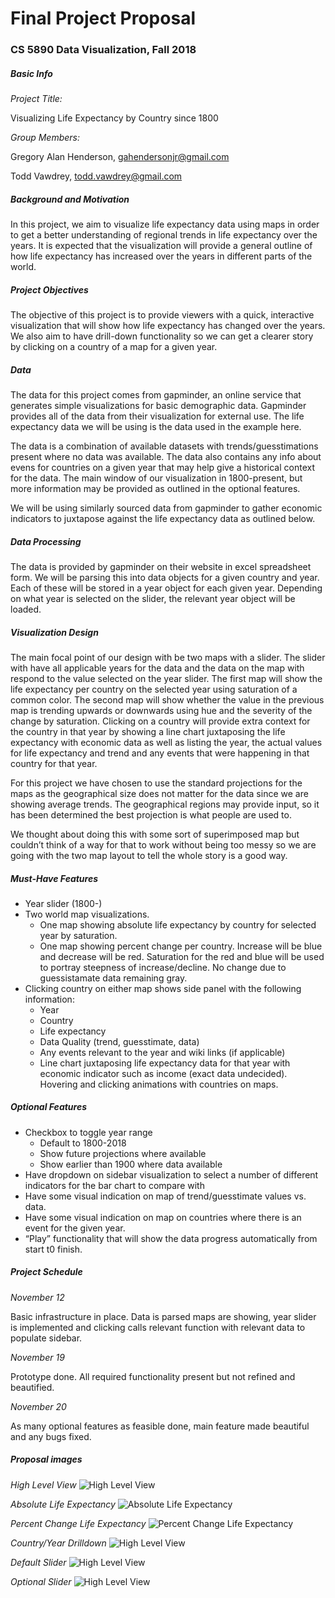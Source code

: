 # Final Project Proposal
### CS 5890 Data Visualization, Fall 2018
##### Basic Info
_Project Title:_
 
 Visualizing Life Expectancy by Country since 1800
  
_Group Members:_
  
  Gregory Alan Henderson, gahendersonjr@gmail.com
  
  Todd Vawdrey, todd.vawdrey@gmail.com

##### Background and Motivation
In this project, we aim to visualize life expectancy data using maps in order to get a better understanding of regional trends in life expectancy over the years. It is expected that the visualization will provide a general outline of how life expectancy has increased over the years in different parts of the world.

##### Project Objectives
The objective of this project is to provide viewers with a quick, interactive visualization that will show how life expectancy has changed over the years. We also aim to have drill-down functionality so we can get a clearer story by clicking on a country of a map for a given year.

##### Data
The data for this project comes from gapminder, an online service that generates simple visualizations for basic demographic data. Gapminder provides all of the data from their visualization for external use. The life expectancy data we will be using is the data used in the example here.

The data is a combination of available datasets with trends/guesstimations present where no data was available. The data also contains any info about evens for countries on a given year that may help give a historical context for the data. The main window of our visualization in 1800-present, but more information may be provided as outlined in the optional features.

We will be using similarly sourced data from gapminder to gather economic indicators to juxtapose against the life expectancy data as outlined below.

##### Data Processing
The data is provided by gapminder on their website in excel spreadsheet form. We will be parsing this into data objects for a given country and year. Each of these will be stored in a year object for each given year. Depending on what year is selected on the slider, the relevant year object will be loaded.


##### Visualization Design
The main focal point of our design with be two maps with a slider. The slider with have all applicable years for the data and the data on the map with respond to the value selected on the year slider.  The first map will show the life expectancy per country on the selected year using saturation of a common color. The second map will show whether the value in the previous map is trending upwards or downwards using hue and the severity of the change by saturation. Clicking on a country will provide extra context for the country in that year by showing a line chart juxtaposing the life expectancy with economic data as well as listing the year, the actual values for life expectancy and trend and any events that were happening in that country for that  year.

For this project we have chosen to use the standard projections for the maps as the geographical size does not matter for the data since we are showing average trends. The geographical regions may provide input, so it has been determined the best projection is what people are used to.

We thought about doing this with some sort of superimposed map but couldn’t think of a way for that to work without being too messy so we are going with the two map layout to tell the whole story is a good way.

##### Must-Have Features
- Year slider (1800-)
- Two world map visualizations. 
  - One map showing absolute life expectancy by country for selected year by saturation.
  - One map showing percent change per country. Increase will be blue and decrease will be red. Saturation for the red and blue will be used to portray steepness of increase/decline. No change due to guessistamate data remaining gray.
- Clicking country on either map shows side panel with the following information:
  - Year
  - Country
  - Life expectancy
  - Data Quality (trend, guesstimate, data)
  - Any events relevant to the year and wiki links (if applicable)
  - Line chart juxtaposing life expectancy data for that year with economic indicator such as income (exact data undecided).
Hovering and clicking animations with countries on maps.

##### Optional Features
- Checkbox to toggle year range
  - Default to 1800-2018
  - Show future projections where available
  - Show earlier than 1900 where data available
- Have dropdown on sidebar visualization to select a number of different indicators for the bar chart to compare with
- Have some visual indication on map of trend/guesstimate values vs. data.
- Have some visual indication on map on countries where there is an event for the given year.
- “Play” functionality that will show the data progress automatically from start t0 finish.
##### Project Schedule
_November 12_

 Basic infrastructure in place. Data is parsed maps are showing, year slider is implemented and clicking calls relevant function with relevant data to populate sidebar.
 
_November 19_

Prototype done. All required functionality present but not refined and beautified.

_November 20_

As many optional features as feasible done, main feature made beautiful and any bugs fixed.

##### Proposal images 
*High Level View*
![High Level View](https://github.com/gahendersonjr/dataVisProject/blob/master/overview.jpg)

*Absolute Life Expectancy*
![Absolute Life Expectancy](https://github.com/gahendersonjr/dataVisProject/blob/master/lifeExpectancyMap.jpg)

*Percent Change Life Expectancy*
![Percent Change Life Expectancy](https://github.com/gahendersonjr/dataVisProject/blob/master/changeMap.jpg)

*Country/Year Drilldown*
![High Level View](https://github.com/gahendersonjr/dataVisProject/blob/master/drilldown.jpg)

*Default Slider*
![High Level View](https://github.com/gahendersonjr/dataVisProject/blob/master/barplain.jpg)

*Optional Slider*
![High Level View](https://github.com/gahendersonjr/dataVisProject/blob/master/optionalBar.jpg)
